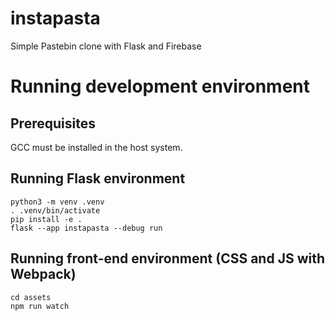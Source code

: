 # instapasta

Simple Pastebin clone with Flask and Firebase

# Running development environment

## Prerequisites

GCC must be installed in the host system.

## Running Flask environment

```
python3 -m venv .venv
. .venv/bin/activate
pip install -e .
flask --app instapasta --debug run
```

## Running front-end environment (CSS and JS with Webpack)

```
cd assets
npm run watch
```
